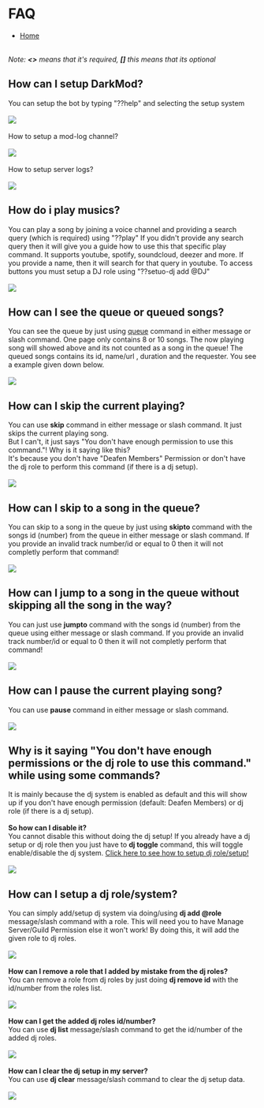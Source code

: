  <h1>FAQ</h1>
    <p>
    <ul>
        <li><a href = "README.md">Home</a></li>
        </ul>
    </p>
    <p>
    <br>
    <i>Note: <b><></b> means that it's required, <b>[]</b> this means that its optional</i>
    <br>
    </p>

  <h2>How can I setup DarkMod?</h2>
    <p>
    You can setup the bot by typing "??help" and selecting the setup system
    <br><br>
    <img src = "https://media.discordapp.net/attachments/950631240317415464/959643507109298176/unknown.png?width=490&height=630"></img>
    <br><br>
    How to setup a mod-log channel?
    <br><br>
    <img src = "https://media.discordapp.net/attachments/891308074709712976/959643895988379668/unknown.png"></img>
    <br><br>
    How to setup server logs?
    <br><br>
    <img src = "https://media.discordapp.net/attachments/950631240317415464/959644150154793000/unknown.png"></img>
    <br>
    </p>

   <h2>How do i play musics?</h2>
    <p>
    You can play a song by joining a voice channel and providing a search query (which is required) using "??play" If you didn't provide any search query then it will give you a guide how to use this that specific play command. It supports youtube, spotify, soundcloud, deezer and more. If you provide a name, then it will search for that query in youtube. To access buttons you must setup a DJ role using "??setuo-dj add @DJ"
    <br><br>
    <img src = "https://media.discordapp.net/attachments/949986814859554856/959645342457024552/unknown.png"></img>
    </p>


<h2>How can I see the queue or queued songs?</h2>
    <p>
    You can see the queue by just using <u>queue</u> command in either message or slash command. One page only contains 8 or 10 songs. The now playing song will showed above and its not counted as a song in the queue! The queued songs contains its id, name/url , duration and the requester. You see a example given down below.
    <br><br>
    <img src = "https://cdn.discordapp.com/attachments/892270315630133268/899181538829303908/unknown.png"></img>
    </p>


<h2>How can I skip the current playing?</h2>
    <p>
    You can use <b>skip</b> command in either message or slash command. It just skips the current playing song.
    <br>
    But I can't, it just says "You don't have enough permission to use this command."! Why is it saying like this?
    <br>
    It's because you don't have "Deafen Members" Permission or don't have the dj role to perform this command (if there is a dj setup).
    <br><br>
    <img src = "https://media.discordapp.net/attachments/892270315630133268/899187823507300412/unknown.png"></img>
    </p>
    
<h2>How can I skip to a song in the queue?</h2>
    <p>
    You can skip to a song in the queue by just using <b>skipto</b> command with the songs id (number) from the queue in either message or slash command. If you provide an invalid track number/id or equal to 0 then it will not completly perform that command!
    <br><br>
    <img src = "https://cdn.discordapp.com/attachments/892270315630133268/899193560589549619/unknown.png"></img>
    </p>

 <h2>How can I jump to a song in the queue without skipping all the song in the way?</h2>
    <p>
    You can just use <b>jumpto</b> command with the songs id (number) from the queue using either message or slash command. If you provide an invalid track number/id or equal to 0 then it will not completly perform that command!
    <br><br>
    <img src = "https://media.discordapp.net/attachments/892270315630133268/899204553407348756/unknown.png"></img>
    </p>

 <h2>How can I pause the current playing song?</h2>
    <p>
    You can use <b>pause</b> command in either message or slash command.
    <br><br>
    <img src = "https://media.discordapp.net/attachments/892270315630133268/899207476434579496/unknown.png"></img>
    </p>

 <h2>Why is it saying "You don't have enough permissions or the dj role to use this command." while using some commands?</h2>
    <p>
    It is mainly because the dj system is enabled as default and this will show up if you don't have enough permission (default: Deafen Members) or dj role (if there is a dj setup).<br><br>
    <b>So how can I disable it?</b><br>
    You cannot disable this without doing the dj setup! If you already have a dj setup or dj role then you just have to <b>dj toggle</b> command, this will toggle enable/disable the dj system. <a href = "#how-can-i-setup-a-dj-rolesystem">Click here to see how to setup dj role/setup!</a>
    <br><br>
    <img src = "https://media.discordapp.net/attachments/892270315630133268/899222420655841320/unknown.png"></img>
    </p>

 <h2>How can I setup a dj role/system?</h2>
    <p>
    You can simply add/setup dj system via doing/using <b>dj add @role</b> message/slash command with a role. This will need you to have Manage Server/Guild
    Permission else it won't work! By doing this, it will add the given role to dj roles.
    <br><br>
    <img src = "https://media.discordapp.net/attachments/892270315630133268/899226350500606012/unknown.png"></img>
    <br><br>
    <b>How can I remove a role that I added by mistake from the dj roles?</b>
    <br>
    You can remove a role from dj roles by just doing <b>dj remove id</b> with the id/number from the roles list.
    <br><br>
    <img src = "https://user-images.githubusercontent.com/78640257/137621092-40f29025-7352-455f-9e80-be625e3e59a7.png"></img>
    <br><br>
    <b>How can I get the added dj roles id/number?</b>
    <br>
    You can use <b>dj list</b> message/slash command to get the id/number of the added dj roles.
    <br><br>
    <img src = "https://user-images.githubusercontent.com/78640257/137621253-1d611517-c5de-416b-b3d4-3b9847cd29f3.png"></img>
    <br><br>
    <b>How can I clear the dj setup in my server?</b>
    <br>
    You can use <b>dj clear</b> message/slash command to clear the dj setup data.
    <br><br>
    <img src = "https://user-images.githubusercontent.com/78640257/137621396-a487abaa-1099-4457-857a-3c3cf9e38918.png"></img>
    </p>
